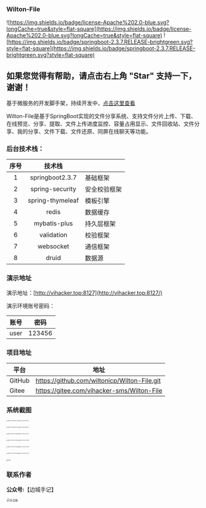 ### Wilton-File

![https://img.shields.io/badge/license-Apache%202.0-blue.svg?longCache=true&style=flat-square](https://img.shields.io/badge/license-Apache%202.0-blue.svg?longCache=true&style=flat-square)
![https://img.shields.io/badge/springboot-2.3.7.RELEASE-brightgreen.svg?style=flat-square](https://img.shields.io/badge/springboot-2.3.7.RELEASE-brightgreen.svg?style=flat-square)

## 如果您觉得有帮助，请点击右上角 "Star" 支持一下，谢谢！
基于微服务的开发脚手架，持续开发中，[点击这里查看](https://gitee.com/wiltonicp/vihacker-cloud)

Wilton-File是基于SpringBoot实现的文件分享系统、支持文件分片上传、下载、在线预览、分享、提取、文件上传进度监控、容量占用显示、文件回收站、文件分享、我的分享、文件下载、文件还原、同屏在线聊天等功能。

### 后台技术栈：

| 序号 |      技术栈      |              |
| :--: | :--------------: | ------------ |
|  1   | springboot2.3.7  | 基础框架     |
|  2   |  spring-security  | 安全校验框架 |
|  3   | spring-thymeleaf | 模板引擎     |
|  4   |      redis       | 数据缓存     |
|  5   |   mybatis-plus   | 持久层框架   |
|  6   |    validation    | 校验框架     |
|  7   |    websocket     | 通信框架     |
|  8   |      druid       | 数据源       |

###  演示地址

演示地址：[http://vihacker.top:8127](http://vihacker.top:8127/)

演示环境账号密码：

| 账号 |  密码  |
| :--: | :----: |
| user | 123456 |

###  项目地址

| 平台   | 地址                                       |
| ------ | ------------------------------------------ |
| GitHub | https://github.com/wiltonicp/Wilton-File.git |
| Gitee  | https://gitee.com/vihacker-sms/Wilton-File |

###  系统截图

<img src="https://qnoss.vihacker.top/image-20210601165617771.png" alt="image-20210601165617771" style="zoom: 15%;" /><img src="https://qnoss.vihacker.top/image-20210601165738810.png" alt="image-20210601165738810" style="zoom:15%;" />

<img src="https://qnoss.vihacker.top/image-20210601165830120.png" alt="image-20210601165830120" style="zoom:15%;" /><img src="https://qnoss.vihacker.top/image-20210601165923115.png" alt="image-20210601165923115" style="zoom:15%;" />

<img src="https://qnoss.vihacker.top/image-20210601170058168.png" alt="image-20210601170058168" style="zoom:15%;" /><img src="https://qnoss.vihacker.top/image-20210601170130132.png" alt="image-20210601170130132" style="zoom:15%;" />

<img src="https://qnoss.vihacker.top/image-20210601170239239.png" alt="image-20210601170239239" style="zoom:15%;" /><img src="https://qnoss.vihacker.top/image-20210601170318809.png" alt="image-20210601170318809" style="zoom:15%;" />

<img src="https://qnoss.vihacker.top/image-20210601170415782.png" alt="image-20210601170415782" style="zoom:15%;" /><img src="https://qnoss.vihacker.top/image-20210601170520655.png" alt="image-20210601170520655" style="zoom:15%;" />

<img src="https://qnoss.vihacker.top/image-20210601170901827.png" alt="image-20210601170901827" style="zoom:15%;" /><img src="https://qnoss.vihacker.top/image-20210601170952585.png" alt="image-20210601170952585" style="zoom:15%;" />

<img src="https://qnoss.vihacker.top/watermark,type_ZmFuZ3poZW5naGVpdGk,shadow_10,text_aHR0cHM6Ly9ibG9nLmNzZG4ubmV0L2hfal9jXzEyMw==,size_16,color_FFFFFF,t_70-20210601171025804.png" alt="img" style="zoom:25%;" />

### 联系作者

**公众号:**【边城手记】

<img src="http://oss.vihacker.top/image/%E5%85%B3%E6%B3%A8%E6%88%91.png" alt="关注我" width="1000" style="zoom: 50%;" />
















